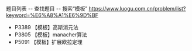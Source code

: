 
题目列表 -- 查找题目 -- 搜索“模板” https://www.luogu.com.cn/problem/list?keyword=%E6%A8%A1%E6%9D%BF
- P3389 【模板】高斯消元法
- P3805 【模板】manacher算法
- P5091 【模板】扩展欧拉定理
